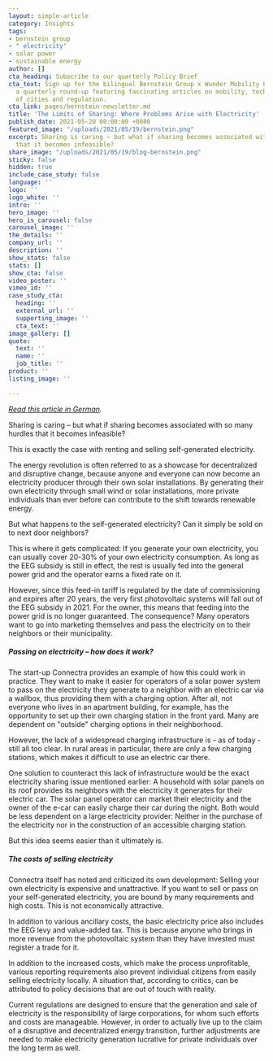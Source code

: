 ```yaml
---
layout: simple-article
category: Insights
tags:
- bernstein group
- " electricity"
- solar power
- sustainable energy
author: []
cta_heading: Subscribe to our quarterly Policy Brief
cta_text: Sign up for the bilingual Bernstein Group x Wunder Mobility Policy Brief,
  a quarterly round-up featuring fascinating articles on mobility, tech, the role
  of cities and regulation.
cta_link: pages/bernstein-newsletter.md
title: 'The Limits of Sharing: Where Problems Arise with Electricity'
publish_date: 2021-05-20 00:00:00 +0000
featured_image: "/uploads/2021/05/19/bernstein.png"
excerpt: Sharing is caring – but what if sharing becomes associated with so many hurdles
  that it becomes infeasible?
share_image: "/uploads/2021/05/19/blog-bernstein.png"
sticky: false
hidden: true
include_case_study: false
language: ''
logo: ''
logo_white: ''
intro: ''
hero_image: ''
hero_is_carousel: false
carousel_image: ''
the_details: ''
company_url: ''
description: ''
show_stats: false
stats: []
show_cta: false
video_poster: ''
vimeo_id: ''
case_study_cta:
  heading: ''
  external_url: ''
  supporting_image: ''
  cta_text: ''
image_gallery: []
quote:
  text: ''
  name: ''
  job_title: ''
product: ''
listing_image: ''

---
```

[_Read this article in German_](https://bernstein-group.com/de/2021/05/19/die-grenzen-des-sharings-wo-beim-strom-probleme-entstehen/)_._

Sharing is caring – but what if sharing becomes associated with so many hurdles that it becomes infeasible?

This is exactly the case with renting and selling self-generated electricity.

The energy revolution is often referred to as a showcase for decentralized and disruptive change, because anyone and everyone can now become an electricity producer through their own solar installations. By generating their own electricity through small wind or solar installations, more private individuals than ever before can contribute to the shift towards renewable energy.

But what happens to the self-generated electricity? Can it simply be sold on to next door neighbors?

This is where it gets complicated: If you generate your own electricity, you can usually cover 20-30% of your own electricity consumption. As long as the EEG subsidy is still in effect, the rest is usually fed into the general power grid and the operator earns a fixed rate on it.

However, since this feed-in tariff is regulated by the date of commissioning and expires after 20 years, the very first photovoltaic systems will fall out of the EEG subsidy in 2021. For the owner, this means that feeding into the power grid is no longer guaranteed. The consequence? Many operators want to go into marketing themselves and pass the electricity on to their neighbors or their municipality.

##### **Passing on electricity – how does it work?**

The start-up Connectra provides an example of how this could work in practice. They want to make it easier for operators of a solar power system to pass on the electricity they generate to a neighbor with an electric car via a wallbox, thus providing them with a charging option. After all, not everyone who lives in an apartment building, for example, has the opportunity to set up their own charging station in the front yard. Many are dependent on "outside" charging options in their neighborhood.

However, the lack of a widespread charging infrastructure is - as of today - still all too clear. In rural areas in particular, there are only a few charging stations, which makes it difficult to use an electric car there.

One solution to counteract this lack of infrastructure would be the exact electricity sharing issue mentioned earlier: A household with solar panels on its roof provides its neighbors with the electricity it generates for their electric car. The solar panel operator can market their electricity and the owner of the e-car can easily charge their car during the night. Both would be less dependent on a large electricity provider: Neither in the purchase of the electricity nor in the construction of an accessible charging station.

But this idea seems easier than it ultimately is.

##### **The costs of selling electricity**

Connectra itself has noted and criticized its own development: Selling your own electricity is expensive and unattractive. If you want to sell or pass on your self-generated electricity, you are bound by many requirements and high costs. This is not economically attractive.

In addition to various ancillary costs, the basic electricity price also includes the EEG levy and value-added tax. This is because anyone who brings in more revenue from the photovoltaic system than they have invested must register a trade for it.

In addition to the increased costs, which make the process unprofitable, various reporting requirements also prevent individual citizens from easily selling electricity locally. A situation that, according to critics, can be attributed to policy decisions that are out of touch with reality.

Current regulations are designed to ensure that the generation and sale of electricity is the responsibility of large corporations, for whom such efforts and costs are manageable. However, in order to actually live up to the claim of a disruptive and decentralized energy transition, further adjustments are needed to make electricity generation lucrative for private individuals over the long term as well.